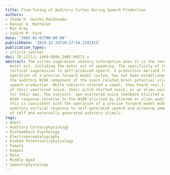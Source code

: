 ```yaml
---
title: Fine-Tuning of Auditory Cortex during Speech Production
authors:
- Theda H. Heinks-Maldonado
- Daniel H. Mathalon
- Max Gray
- Judith M. Ford
date: '2005-01-01T00:00:00'
publishDate: '2024-12-24T10:27:54.210131Z'
publication_types:
- article-journal
doi: 10.1111/j.1469-8986.2005.00272.x
abstract: The cortex suppresses sensory information when it is the result of a self-produced
  motor act, including the motor act of speaking. The specificity of the auditory
  cortical suppression to self-produced speech, a prediction derived from the posited
  operation of a precise forward model system, has not been established. We examined
  the auditory N100 component of the event-related brain potential elicited during
  speech production. While subjects uttered a vowel, they heard real-time feedback
  of their unaltered voice, their pitch-shifted voice, or an alien voice substituted
  for their own. The subjects' own unaltered voice feedback elicited a dampened auditory
  N100 response relative to the N100 elicited by altered or alien auditory feedback.
  This is consistent with the operation of a precise forward model modulating the
  auditory cortical response to self-generated speech and allowing immediate distinction
  of self and externally generated auditory stimuli.
tags:
- Adult
- Auditory Cortex/physiology
- Biofeedback Psychology
- Electroencephalography
- Evoked Potentials/physiology
- Female
- Humans
- Male
- Middle Aged
- Speech/physiology
---
```

